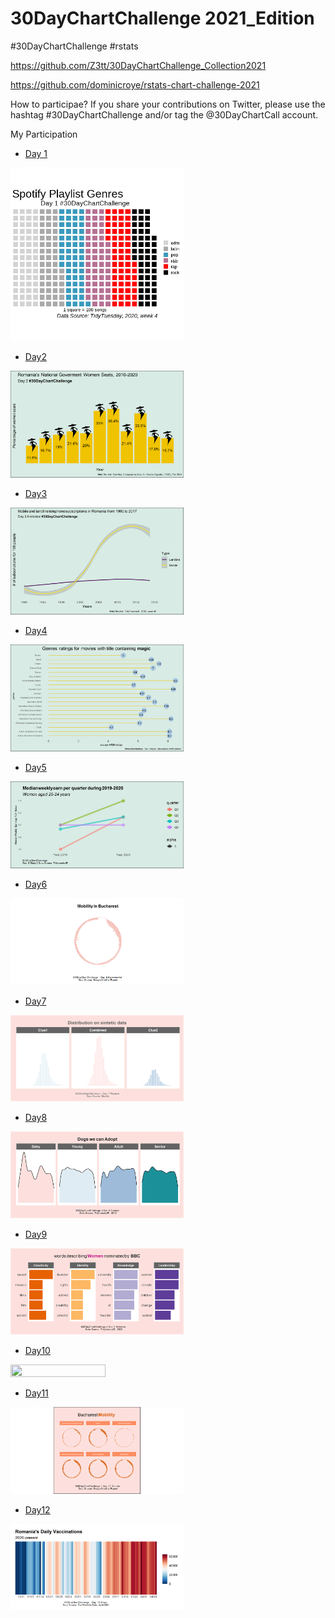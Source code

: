 # 30DayChartChallenge 2021_Edition

#30DayChartChallenge #rstats 

https://github.com/Z3tt/30DayChartChallenge_Collection2021

https://github.com/dominicroye/rstats-chart-challenge-2021

How to participae? If you share your contributions on Twitter, please use the hashtag #30DayChartChallenge and/or tag the @30DayChartCall account.


My Participation

- [Day 1](01_part_to_whole.Rmd) 

<img src="https://github.com/ineszz/30DayChartChallenge/blob/main/day1.png" width=55% height=55%>

- [Day2](02_pictogram.Rmd) 

<img src="https://github.com/ineszz/30DayChartChallenge/blob/main/day2.png" width=55% height=55%>
 
- [Day3](03_historical.Rmd) 

<img src="https://github.com/ineszz/30DayChartChallenge/blob/main/day3.png" width=55% height=55%>

- [Day4](04_magical.Rmd) 

<img src="https://github.com/ineszz/30DayChartChallenge/blob/main/day4.png" width=55% height=55%>

- [Day5](05_slope.Rmd) 

<img src="https://github.com/ineszz/30DayChartChallenge/blob/main/day5.png" width=55% height=55%>

- [Day6](06_experimental.Rmd) 

<img src="https://github.com/ineszz/30DayChartChallenge/blob/main/day6.png" width=55% height=55%>

- [Day7](07_physical.Rmd) 

<img src="https://github.com/ineszz/30DayChartChallenge/blob/main/day7.png" width=55% height=55%>

- [Day8](08_animals.Rmd) 

<img src="https://github.com/ineszz/30DayChartChallenge/blob/main/day8.png" width=55% height=55%>

- [Day9](09_statistics.Rmd) 

<img src="https://github.com/ineszz/30DayChartChallenge/blob/main/day9.png" width=55% height=55%>

- [Day10](10_abstract.Rmd) 

<img src="https://github.com/ineszz/30DayChartChallenge/blob/main/day10.png" width=55% height=55%>

- [Day11](11_circular.Rmd) 

<img src="https://github.com/ineszz/30DayChartChallenge/blob/main/day11.png" width=55% height=55%>

- [Day12](12_strips.Rmd) 

<img src="https://github.com/ineszz/30DayChartChallenge/blob/main/day12.png" width=55% height=55%>
